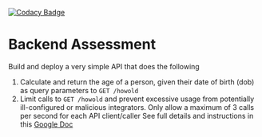 [![Codacy Badge](https://app.codacy.com/project/badge/Grade/c06e3d85f828471697516ab6d658c21d)](https://www.codacy.com/gh/hayatu89/simple-api/dashboard?utm_source=github.com&amp;utm_medium=referral&amp;utm_content=hayatu89/simple-api&amp;utm_campaign=Badge_Grade)

# Backend Assessment

Build and deploy a very simple API that does the following

1. Calculate and return the age of a person, given their date of birth (dob) as query parameters to `GET /howold`
2. Limit calls to `GET /howold` and prevent excessive usage from potentially ill-configured or malicious integrators. Only allow a maximum of 3 calls per second for each API client/caller
See full details and instructions in this [Google Doc](https://docs.google.com/document/d/1ma5vKz0j34gwI9WYrZddMM1ENlQddGOVFJ5qdSq2QlQ)